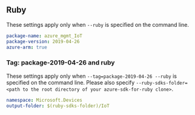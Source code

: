 ## Ruby

These settings apply only when `--ruby` is specified on the command line.

```yaml
package-name: azure_mgmt_IoT
package-version: 2019-04-26
azure-arm: true
```

### Tag: package-2019-04-26 and ruby

These settings apply only when `--tag=package-2019-04-26 --ruby` is specified on the command line.
Please also specify `--ruby-sdks-folder=<path to the root directory of your azure-sdk-for-ruby clone>`.

```yaml $(tag) == 'package-2019-04-26' && $(ruby)
namespace: Microsoft.Devices
output-folder: $(ruby-sdks-folder)/IoT
```
